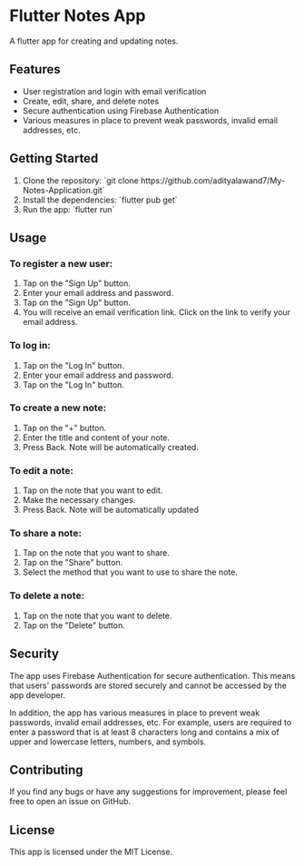 
<body>
  <h1>Flutter Notes App</h1>

  <p>A flutter app for creating and updating notes.</p>

  <h2>Features</h2>

  <ul>
    <li>User registration and login with email verification</li>
    <li>Create, edit, share, and delete notes</li>
    <li>Secure authentication using Firebase Authentication</li>
    <li>Various measures in place to prevent weak passwords, invalid email addresses, etc.</li>
  </ul>
  
  <h2>Getting Started</h2>

  <ol>
    <li>Clone the repository: `git clone https://github.com/adityalawand7/My-Notes-Application.git`</li>
    <li>Install the dependencies: `flutter pub get`</li>
    <li>Run the app: `flutter run`</li>
  </ol>

  <h2>Usage</h2>

  <h3>To register a new user:</h3>

  <ol>
    <li>Tap on the "Sign Up" button.</li>
    <li>Enter your email address and password.</li>
    <li>Tap on the "Sign Up" button.</li>
    <li>You will receive an email verification link. Click on the link to verify your email address.</li>
  </ol>

  <h3>To log in:</h3>

  <ol>
    <li>Tap on the "Log In" button.</li>
    <li>Enter your email address and password.</li>
    <li>Tap on the "Log In" button.</li>
  </ol>

  <h3>To create a new note:</h3>

  <ol>
    <li>Tap on the "+" button.</li>
    <li>Enter the title and content of your note.</li>
    <li>Press Back. Note will be automatically created.</li>
  </ol>

  <h3>To edit a note:</h3>

  <ol>
    <li>Tap on the note that you want to edit.</li>
    <li>Make the necessary changes.</li>
    <li>Press Back. Note will be automatically updated</li>
  </ol>

  <h3>To share a note:</h3>

  <ol>
    <li>Tap on the note that you want to share.</li>
    <li>Tap on the "Share" button.</li>
    <li>Select the method that you want to use to share the note.</li>
  </ol>

  <h3>To delete a note:</h3>

  <ol>
    <li>Tap on the note that you want to delete.</li>
    <li>Tap on the "Delete" button.</li>
  </ol>

  <h2>Security</h2>

  <p>The app uses Firebase Authentication for secure authentication. This means that users' passwords are stored securely and cannot be accessed by the app developer.</p>

  <p>In addition, the app has various measures in place to prevent weak passwords, invalid email addresses, etc. For example, users are required to enter a password that is at least 8 characters long and contains a mix of upper and lowercase letters, numbers, and symbols.</p>

  <h2>Contributing</h2>

  <p>If you find any bugs or have any suggestions for improvement, please feel free to open an issue on GitHub.</p>

  <h2>License</h2>

  <p>This app is licensed under the MIT License.</p>

